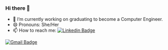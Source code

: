 ### Hi there 👋

- 🔭 I’m currently working on graduating to become a Computer Engineer.
- 😄 Pronouns: She/Her
- 📫 How to reach me:   [![Linkedin Badge](https://img.shields.io/badge/-misefe1964-blue?style=flat-square&logo=Linkedin&logoColor=white&link=https://www.linkedin.com/in/misefe1964/)](https://www.linkedin.com/in/misefe1964/) 
      
[![Gmail Badge](https://img.shields.io/badge/-misefe1964@gmail.com-c14438?style=flat-square&logo=Gmail&logoColor=white&link=mailto:misefe1964@gmail.com)](mailto:misefe1964@gmail.com)

